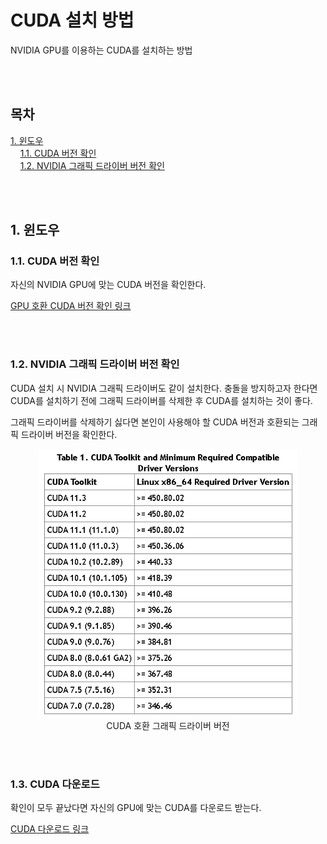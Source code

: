 # CUDA 설치 방법
<p>NVIDIA GPU를 이용하는 CUDA를 설치하는 방법</p>

<br><br>

## 목차
<p>

[1. 윈도우](#1-윈도우)<br>
&nbsp; &nbsp; [1.1. CUDA 버전 확인](#11-CUDA-버전-확인)<br>
&nbsp; &nbsp; [1.2. NVIDIA 그래픽 드라이버 버전 확인](#12-NVIDIA-그래픽-드라이버-버전-확인)<br>
</p>
<p>


</p>

<br><br>

## 1. 윈도우

### 1.1. CUDA 버전 확인
<p>자신의 NVIDIA GPU에 맞는 CUDA 버전을 확인한다.<p>

<p>

[GPU 호환 CUDA 버전 확인 링크](https://developer.nvidia.com/cuda-gpus)
</p>

<br><br>

### 1.2. NVIDIA 그래픽 드라이버 버전 확인
<p>CUDA 설치 시 NVIDIA 그래픽 드라이버도 같이 설치한다. 충돌을 방지하고자 한다면 CUDA를 설치하기 전에 그래픽 드라이버를 삭제한 후 CUDA를 설치하는 것이 좋다.</p>

<p>그래픽 드라이버를 삭제하기 싫다면 본인이 사용해야 할 CUDA 버전과 호환되는 그래픽 드라이버 버전을 확인한다.</p>

<div align="center">
  <figure>
      <img src="./resources/1.png" alt="그림1">
      <div align="center"><figcation>CUDA 호환 그래픽 드라이버 버전</figcation></div>
  </figure>
</div>

<br><br>

### 1.3. CUDA 다운로드
<p>확인이 모두 끝났다면 자신의 GPU에 맞는 CUDA를 다운로드 받는다.</p>
<p>

[CUDA 다운로드 링크](https://developer.nvidia.com/cuda-toolkit-archive)
</p>
